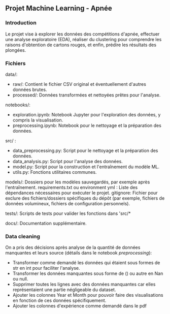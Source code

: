 ## Projet Machine Learning - Apnée


### Introduction
Le projet vise à explorer les données des compétitions d'apnée, effectuer une analyse exploratoire (EDA), réaliser du clustering pour comprendre les raisons d'obtention de cartons rouges, et enfin, prédire les résultats des plongées.


### Fichiers
data/:
* raw/: Contient le fichier CSV original et éventuellement d'autres données brutes.
* processed/: Données transformées et nettoyées prêtes pour l'analyse.

notebooks/:
* exploration.ipynb: Notebook Jupyter pour l'exploration des données, y compris la visualisation.
* preprocessing.ipynb: Notebook pour le nettoyage et la préparation des données.

src/ :
* data_preprocessing.py: Script pour le nettoyage et la préparation des données.
* data_analysis.py: Script pour l'analyse des données.
* model.py: Script pour la construction et l'entraînement du modèle ML.
* utils.py: Fonctions utilitaires communes.

models/:
Dossiers pour les modèles sauvegardés, par exemple après l'entraînement.
requirements.txt ou environment ymI : Liste des dépendances nécessaires pour exécuter le projet.
gitignore: Fichier pour exclure des fichiers/dossiers spécifiques du dépôt (par exemple, fichiers de données volumineux, fichiers de configuration personnels).

tests/:
Scripts de tests pour valider les fonctions dans 'src/*

docs/: Documentation supplémentaire.


### Data cleaning
On a pris des décisions après analyse de la quantité de données manquantes et leurs source (détails dans le notebook *preprocessing*):
* Transformer comme demandé les données qui étaient sous formes de str en int pour faciliter l'analyse.
* Transformer les données manquantes sous forme de () ou autre en Nan ou null.
* Supprimer toutes les lignes avec des données manquantes car elles représentaient une partie négligeable du dataset.
* Ajouter les colonnes Year et Month pour pouvoir faire des visualisations en fonction de ces données spécifiquement.
* Ajouter les colonnes d'expérience comme demandé dans le pdf
